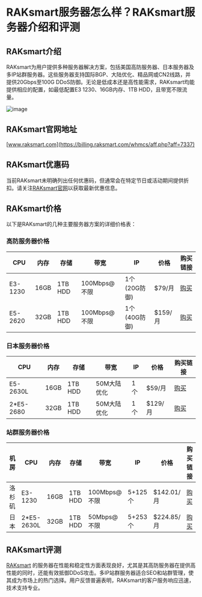 # RAKsmart服务器怎么样？RAKsmart服务器介绍和评测

## RAKsmart介绍
RAKsmart为用户提供多种服务器解决方案，包括美国高防服务器、日本服务器及多IP站群服务器。这些服务器支持国际BGP、大陆优化、精品网或CN2线路，并提供20Gbps至100G DDoS防御。无论是低成本还是高性能需求，RAKsmart均能提供相应的配置，如最低配置E3 1230、16GB内存、1TB HDD，且带宽不限流量。

![image](https://github.com/pvasnhl/RAKsmart/assets/157463770/315cd184-c076-45d9-85ef-fffcd2290377)


## RAKsmart官网地址
[www.raksmart.com](https://billing.raksmart.com/whmcs/aff.php?aff=7337)

## RAKsmart优惠码
当前RAKsmart未明确列出任何优惠码，但通常会在特定节日或活动期间提供折扣。请关注[RAKsmart官网](https://billing.raksmart.com/whmcs/aff.php?aff=7337)以获取最新优惠信息。

## RAKsmart价格
以下是RAKsmart的几种主要服务器方案的详细价格表：

### 高防服务器价格

| CPU      | 内存  | 存储    | 带宽        | IP         | 价格    | 购买链接                                        |
|----------|-------|---------|-------------|------------|---------|-------------------------------------------------|
| E3-1230  | 16GB  | 1TB HDD | 100Mbps@不限 | 1个(20G防御) | $79/月  | [购买](https://billing.raksmart.com/whmcs/aff.php?aff=7337) |
| E5-2620  | 32GB  | 1TB HDD | 100Mbps@不限 | 1个(40G防御) | $159/月 | [购买](https://billing.raksmart.com/whmcs/aff.php?aff=7337) |

### 日本服务器价格

| CPU       | 内存  | 存储     | 带宽          | IP | 价格    | 购买链接                                        |
|-----------|-------|----------|---------------|----|---------|-------------------------------------------------|
| E5-2630L  | 16GB  | 1TB HDD  | 50M大陆优化   | 1个 | $59/月  | [购买](https://billing.raksmart.com/whmcs/aff.php?aff=7337) |
| 2*E5-2680 | 32GB  | 1TB HDD  | 50M大陆优化   | 1个 | $129/月 | [购买](https://billing.raksmart.com/whmcs/aff.php?aff=7337) |

### 站群服务器价格

| 机房  | CPU      | 内存  | 存储    | 带宽        | IP        | 价格       | 购买链接                                        |
|-------|----------|-------|---------|-------------|-----------|------------|-------------------------------------------------|
| 洛杉矶 | E3-1230  | 16GB  | 1TB HDD | 100Mbps@不限 | 5+125个   | $142.01/月 | [购买](https://billing.raksmart.com/whmcs/aff.php?aff=7337) |
| 日本  | 2*E5-2630L | 32GB  | 1TB HDD | 50Mbps@不限  | 5+253个   | $224.85/月 | [购买](https://billing.raksmart.com/whmcs/aff.php?aff=7337) |

## RAKsmart评测
[RAKsmart](https://billing.raksmart.com/whmcs/aff.php?aff=7337) 的服务器在性能和稳定性方面表现良好，尤其是其高防服务器在提供高性能的同时，还能有效抵御DDoS攻击。多IP站群服务器适合SEO和站群管理，使其成为市场上的热门选择。用户反馈普遍表明，RAKsmart的客户服务响应迅速，技术支持专业。

